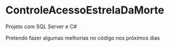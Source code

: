 # ControleAcessoEstrelaDaMorte
Projeto com SQL Server e C#

Pretendo fazer algumas melhorias no código nos próximos dias
